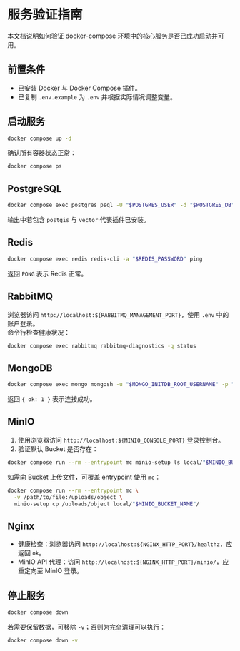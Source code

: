 # 服务验证指南

本文档说明如何验证 docker-compose 环境中的核心服务是否已成功启动并可用。

## 前置条件

- 已安装 Docker 与 Docker Compose 插件。
- 已复制 `.env.example` 为 `.env` 并根据实际情况调整变量。

## 启动服务

```bash
docker compose up -d
```

确认所有容器状态正常：

```bash
docker compose ps
```

## PostgreSQL

```bash
docker compose exec postgres psql -U "$POSTGRES_USER" -d "$POSTGRES_DB" -c "SELECT extname FROM pg_extension WHERE extname IN ('postgis', 'vector');"
```

输出中若包含 `postgis` 与 `vector` 代表插件已安装。

## Redis

```bash
docker compose exec redis redis-cli -a "$REDIS_PASSWORD" ping
```

返回 `PONG` 表示 Redis 正常。

## RabbitMQ

浏览器访问 `http://localhost:${RABBITMQ_MANAGEMENT_PORT}`，使用 `.env` 中的账户登录。  
命令行检查健康状况：

```bash
docker compose exec rabbitmq rabbitmq-diagnostics -q status
```

## MongoDB

```bash
docker compose exec mongo mongosh -u "$MONGO_INITDB_ROOT_USERNAME" -p "$MONGO_INITDB_ROOT_PASSWORD" --authenticationDatabase admin --eval "db.adminCommand('ping')"
```

返回 `{ ok: 1 }` 表示连接成功。

## MinIO

1. 使用浏览器访问 `http://localhost:${MINIO_CONSOLE_PORT}` 登录控制台。
2. 验证默认 Bucket 是否存在：  

```bash
docker compose run --rm --entrypoint mc minio-setup ls local/"$MINIO_BUCKET_NAME"
```

如需向 Bucket 上传文件，可覆盖 entrypoint 使用 `mc`：

```bash
docker compose run --rm --entrypoint mc \
  -v /path/to/file:/uploads/object \
  minio-setup cp /uploads/object local/"$MINIO_BUCKET_NAME"/
```

## Nginx

- 健康检查：浏览器访问 `http://localhost:${NGINX_HTTP_PORT}/healthz`，应返回 `ok`。
- MinIO API 代理：访问 `http://localhost:${NGINX_HTTP_PORT}/minio/`，应重定向至 MinIO 登录。

## 停止服务

```bash
docker compose down
```

若需要保留数据，可移除 `-v`；否则为完全清理可以执行：

```bash
docker compose down -v
```
